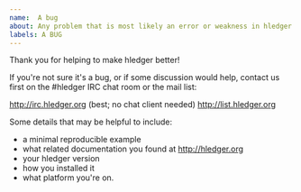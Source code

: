 ```yaml
---
name:  A bug
about: Any problem that is most likely an error or weakness in hledger's software, documentation, web presence, usability etc.
labels: A BUG
---
```


Thank you for helping to make hledger better!

If you're not sure it's a bug, or if some discussion would help,
contact us first on the #hledger IRC chat room or the mail list:

http://irc.hledger.org  (best; no chat client needed)
http://list.hledger.org

Some details that may be helpful to include: 

- a minimal reproducible example
- what related documentation you found at http://hledger.org
- your hledger version
- how you installed it
- what platform you're on.
